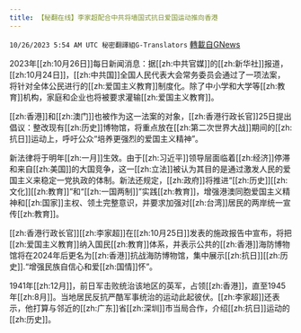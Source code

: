 ```yaml
---
title: 【秘翻在线】李家超配合中共将墙国式抗日爱国运动推向香港
---
```

`10/26/2023 5:54 AM UTC 秘密翻譯組G-Translators` [轉載自GNews](https://gnews.org/articles/1882252)

2023年[[zh:10月26日]]每日新闻消息：据[[zh:中共官媒]]的[[zh:新华社]]报道，[[zh:10月24日]]，[[zh:中共国]]全国人民代表大会常务委员会通过了一项法案，将针对全体公民进行的[[zh:爱国主义教育]]制度化。除了中小学和大学等[[zh:教育]]机构，家庭和企业也将被要求灌输[[zh:爱国主义教育]]。

[[zh:香港]]和[[zh:澳门]]也被作为这一法案的对象，[[zh:香港行政长官]]25日提出倡议：整改现有[[zh:历史]]博物馆，将重点放在[[zh:第二次世界大战]]期间的[[zh:抗日]]运动上，呼吁公众“培养更强烈的爱国主义精神”。

新法律将于明年[[zh:一月]]生效。由于[[zh:习近平]]领导层面临着[[zh:经济]]停滞和来自[[zh:美国]]的大国竞争，这一[[zh:立法]]被认为其目的是通过激发人民的爱国主义来稳定一党执政的体制。新法还规定，[[zh:政府]]将推进“[[zh:历史]][[zh:文化]][[zh:教育]]”和“[[zh:一国两制]]”实践[[zh:教育]]，增强港澳同胞爱国主义精神和[[zh:国家]]主权、领土完整意识，并要求加强对[[zh:台湾]]居民的两岸统一宣传[[zh:教育]]。

[[zh:香港行政长官]][[zh:李家超]]在[[zh:10月25日]]发表的施政报告中宣布，将把[[zh:爱国主义教育]]纳入国民[[zh:教育]]体系，并表示公共的[[zh:香港]]海防博物馆将在2024年后更名为[[zh:香港]]抗战海防博物馆，集中展示[[zh:抗日]][[zh:历史]].“增强民族自信心和爱[[zh:国情]]怀”。

1941年[[zh:12月]]，前日军击败统治该地区的英军，占领[[zh:香港]]，直至1945年[[zh:8月]]。当地居民反抗严酷军事统治的运动此起彼伏。[[zh:李家超]]还表示，他打算与邻近的[[zh:广东]]省[[zh:深圳]]市当局合作，介绍[[zh:抗日]]运动的[[zh:历史]]。
